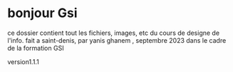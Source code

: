 # bonjour Gsi

ce dossier contient tout les fichiers, images, etc du cours de designe de l'info.
fait a saint-denis, par yanis ghanem , septembre 2023
dans le cadre de la formation GSI

version1.1.1
